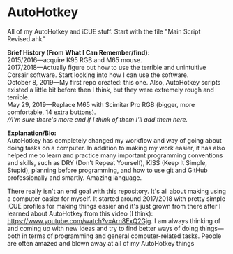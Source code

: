 # AutoHotkey

All of my AutoHotkey and iCUE stuff. Start with the file "Main Script Revised.ahk"

**Brief History (From What I Can Remember/find):**<br>
2015/2016—acquire K95 RGB and M65 mouse.<br>
2017/2018—Actually figure out how to use the terrible and unintuitive Corsair software. Start looking into how I can use the software.<br>
October 8, 2019—My first repo created: this one. Also, AutoHotkey scripts existed a little bit before then I think, but they were extremely rough and terrible.<br>
May 29, 2019—Replace M65 with Scimitar Pro RGB (bigger, more comfortable, 14 extra buttons).<br>
*//I'm sure there's more and if I think of them I'll add them here.*

**Explanation/Bio:**<br>
AutoHotkey has completely changed my workflow and way of going about doing tasks on a computer. In addition to making my work easier, it has also helped me to learn and practice many important programming conventions and skills, such as DRY (Don't Repeat Yourself), KISS (Keep It Simple, Stupid), planning before programming, and how to use git and GitHub professionally and smartly. Amazing language.

There really isn't an end goal with this repository. It's all about making using a computer easier for myself. It started around 2017/2018 with pretty simple iCUE profiles for making things easier and it's just grown from there after I learned about AutoHotkey from this video (I think): https://www.youtube.com/watch?v=Arn8ExQ2Gjg. I am always thinking of and coming up with new ideas and try to find better ways of doing things—both in terms of programming and general computer-related tasks. People are often amazed and blown away at all of my AutoHotkey things
